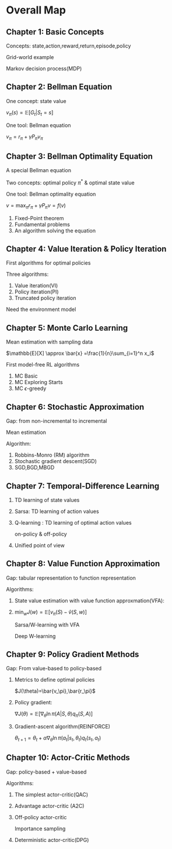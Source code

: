 # Overall Map

## Chapter 1: Basic Concepts

Concepts: state,action,reward,return,episode,policy

Grid-world example

Markov decision process(MDP)

## Chapter 2: Bellman Equation

One concept: state value 

$v_\pi(s)=\mathbb{E}[G_t|S_t=s]$

One tool: Bellman equation

$v_\pi = r_\pi + \gamma P_\pi v_\pi$

## Chapter 3: Bellman Optimality Equation

A special Bellman equation

Two concepts: optimal policy $\pi^*$ & optimal state value

One tool: Bellman optimality equation

$v = \max_\pi{r_\pi+\gamma P_\pi v} = f(v)$

1) Fixed-Point theorem
2) Fundamental problems
3) An algorithm solving the equation

## Chapter 4: Value Iteration & Policy Iteration

First algorithms for optimal policies

Three algorithms:

1) Value iteration(VI)
2) Policy iteration(PI)
3) Truncated policy iteration

Need the environment model

## Chapter 5: Monte Carlo Learning

Mean estimation with sampling data

$\mathbb{E}[X] \approx \bar{x} =\frac{1}{n}\sum_{i=1}^n x_i$

First model-free RL algorithms

1) MC Basic
2) MC Exploring Starts
3) MC $\epsilon$-greedy

## Chapter 6: Stochastic Approximation

Gap: from non-incremental to incremental

Mean estimation

Algorithm:

1) Robbins-Monro (RM) algorithm
2) Stochastic gradient descent(SGD)
3) SGD,BGD,MBGD

## Chapter 7: Temporal-Difference Learning

1) TD learning of state values

2) Sarsa: TD learning of action values

3) Q-learning : TD learning of optimal action values

   on-policy & off-policy

4) Unified point of view

## Chapter 8: Value Function Approximation

Gap: tabular representation to function representation

Algorithms:

1) State value estimation with value function approxmation(VFA):

2) $\min_w{J(w)} = \mathbb{E}[v_\pi(S)-\hat{v}(S,w)]$

   Sarsa/W-learning with VFA

   Deep W-learning

## Chapter 9: Policy Gradient Methods

Gap: From value-based to policy-based

1) Metrics to define optimal policies

   $J(\theta)=\bar{v_\pi},\bar{r_\pi}$

2) Policy gradient:

   $\nabla J(\theta)=\mathbb{E}[\nabla_\theta \ln{\pi(A|S,\theta)q_\pi(S,A)}]$

3) Gradient-ascent algorithm(REINFORCE)

   $\theta_{t+1}=\theta_t + \alpha \nabla_\theta \ln{\pi(a_t|s_t,\theta_t)q_t(s_t,a_t)}$

## Chapter 10: Actor-Critic Methods

Gap: policy-based + value-based

Algorithms:

1) The simplest actor-critic(QAC)

2) Advantage actor-critic (A2C)

3) Off-policy actor-critic

   Importance sampling

4) Deterministic actor-critic(DPG)

